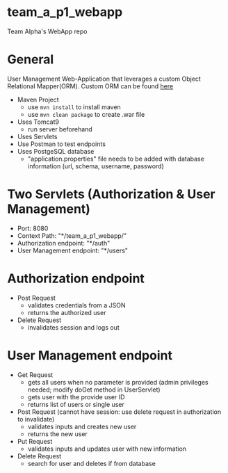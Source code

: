 # team_a_p1_webapp
Team Alpha's WebApp repo

# General
User Management Web-Application that leverages a custom Object Relational Mapper(ORM). Custom ORM can be found [here](https://github.com/210426-java-react-enterprise/team_a_p1_orm)
  * Maven Project
    - use `mvn install` to install maven
    - use `mvn clean package` to create .war file
  * Uses Tomcat9
    - run server beforehand
  * Uses Servlets
  * Use Postman to test endpoints
  * Uses PostgeSQL database
    - "application.properties" file needs to be added with database information (url, schema, username, password)

# Two Servlets (Authorization & User Management)
  * Port: 8080
  * Context Path: "*/team_a_p1_webapp/"
  * Authorization endpoint: "*/auth"
  * User Management endpoint: "*/users"

# Authorization endpoint
  * Post Request
    - validates credentials from a JSON
    - returns the authorized user
  * Delete Request 
    - invalidates session and logs out

# User Management endpoint
  * Get Request
    - gets all users when no parameter is provided (admin privileges needed; modify doGet method in UserServlet)
    - gets user with the provide user ID
    - returns list of users or single user
  * Post Request (cannot have session: use delete request in authorization to invalidate)
    - validates inputs and creates new user
    - returns the new user
  * Put Request
    - validates inputs and updates user with new information
  * Delete Request
    - search for user and deletes if from database
